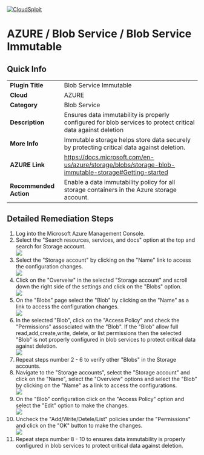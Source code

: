 [![CloudSploit](https://cloudsploit.com/img/logo-new-big-text-100.png "CloudSploit")](https://cloudsploit.com)

# AZURE / Blob Service / Blob Service Immutable

## Quick Info

| | |
|-|-|
| **Plugin Title** | Blob Service Immutable |
| **Cloud** | AZURE |
| **Category** | Blob Service |
| **Description** | Ensures data immutability is properly configured for blob services to protect critical data against deletion |
| **More Info** | Immutable storage helps store data securely by protecting critical data against deletion. |
| **AZURE Link** | https://docs.microsoft.com/en-us/azure/storage/blobs/storage-blob-immutable-storage#Getting-started |
| **Recommended Action** | Enable a data immutability policy for all storage containers in the Azure storage account. |

## Detailed Remediation Steps

1. Log into the Microsoft Azure Management Console.
2. Select the "Search resources, services, and docs" option at the top and search for Storage account. </br> <img src="/resources/azure/blobservice/blob-service-immutable/step2.png"/>
3. Select the "Storage account" by clicking on the "Name" link to access the configuration changes. </br> <img src="/resources/azure/blobservice/blob-service-immutable/step3.png"/>
4. Click on the "Overveiw" in the selected "Storage account" and scroll down the right side of the settings and click on the "Blobs" option. </br> <img src="/resources/azure/blobservice/blob-service-immutable/step4.png"/>
5. On the "Blobs" page select the "Blob" by clicking on the "Name" as a link to access the configuration changes.</br> <img src="/resources/azure/blobservice/blob-service-immutable/step5.png"/>
6. In the selected "Blob", click on the "Access Policy" and check the "Permissions" assosciated with the "Blob". If the "Blob" allow full read,add,create,write, delete, or list permissions then the selected "Blob" is not properly configured in blob services to protect critical data against deletion.</br> <img src="/resources/azure/blobservice/blob-service-immutable/step6.png"/>
7. Repeat steps number 2 - 6 to verify other "Blobs" in the Storage accounts. </br>
8. Navigate to the "Storage accounts", select the "Storage account" and click on the "Name", select the "Overview" options and select the "Blob" by clicking on the "Name" as a link to access the configurations.</br> <img src="/resources/azure/blobservice/blob-service-immutable/step8.png"/>
9. On the "Blob" configuration click on the "Access Policy" option and select the "Edit" option to make the changes.</br> <img src="/resources/azure/blobservice/blob-service-immutable/step9.png"/>
10. Uncheck the "Add/Write/Detele/List" policies under the "Permissions" and click on the "OK" button to make the changes.</br> <img src="/resources/azure/blobservice/blob-service-immutable/step10.png"/>
11. Repeat steps number 8 - 10 to ensures data immutability is properly configured in blob services to protect critical data against deletion.</br>
